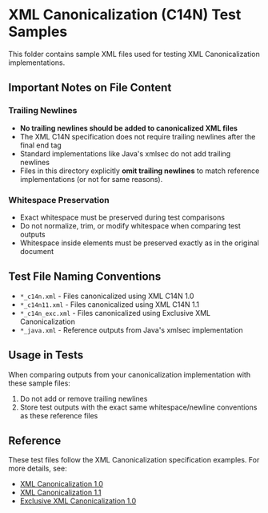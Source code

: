 # XML Canonicalization (C14N) Test Samples

This folder contains sample XML files used for testing XML Canonicalization implementations.

## Important Notes on File Content

### Trailing Newlines
- **No trailing newlines should be added to canonicalized XML files**
- The XML C14N specification does not require trailing newlines after the final end tag
- Standard implementations like Java's xmlsec do not add trailing newlines
- Files in this directory explicitly **omit trailing newlines** to match reference implementations (or not for same reasons).

### Whitespace Preservation
- Exact whitespace must be preserved during test comparisons
- Do not normalize, trim, or modify whitespace when comparing test outputs
- Whitespace inside elements must be preserved exactly as in the original document

## Test File Naming Conventions

- `*_c14n.xml` - Files canonicalized using XML C14N 1.0
- `*_c14n11.xml` - Files canonicalized using XML C14N 1.1
- `*_c14n_exc.xml` - Files canonicalized using Exclusive XML Canonicalization
- `*_java.xml` - Reference outputs from Java's xmlsec implementation

## Usage in Tests

When comparing outputs from your canonicalization implementation with these sample files:

1. Do not add or remove trailing newlines
2. Store test outputs with the exact same whitespace/newline conventions as these reference files

## Reference

These test files follow the XML Canonicalization specification examples. For more details, see:
- [XML Canonicalization 1.0](https://www.w3.org/TR/xml-c14n)
- [XML Canonicalization 1.1](https://www.w3.org/TR/xml-c14n11/)
- [Exclusive XML Canonicalization 1.0](https://www.w3.org/TR/xml-exc-c14n/)
